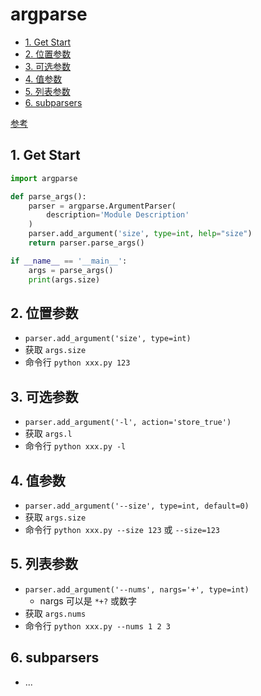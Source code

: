 # argparse

- [1. Get Start](#1-get-start)
- [2. 位置参数](#2-位置参数)
- [3. 可选参数](#3-可选参数)
- [4. 值参数](#4-值参数)
- [5. 列表参数](#5-列表参数)
- [6. subparsers](#6-subparsers)

[参考](https://docs.python.org/3/library/argparse.html)

## 1. Get Start

```py
import argparse

def parse_args():
    parser = argparse.ArgumentParser(
        description='Module Description'
    )
    parser.add_argument('size', type=int, help="size")
    return parser.parse_args()

if __name__ == '__main__':
    args = parse_args()
    print(args.size)
```

## 2. 位置参数

- `parser.add_argument('size', type=int)`
- 获取 `args.size`
- 命令行 `python xxx.py 123`

## 3. 可选参数

- `parser.add_argument('-l', action='store_true')`
- 获取 `args.l`
- 命令行 `python xxx.py -l`

## 4. 值参数

- `parser.add_argument('--size', type=int, default=0)`
- 获取 `args.size`
- 命令行 `python xxx.py --size 123` 或 `--size=123`

## 5. 列表参数

- `parser.add_argument('--nums', nargs='+', type=int)`
  - nargs 可以是 `*+?` 或数字
- 获取 `args.nums`
- 命令行 `python xxx.py --nums 1 2 3`

## 6. subparsers

- ...
